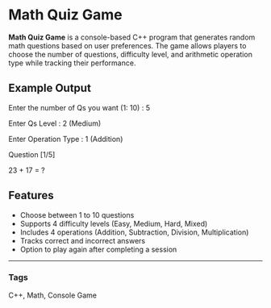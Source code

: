 # Math Quiz Game   

**Math Quiz Game** is a console-based C++ program that generates random math questions based on user preferences. The game allows players to choose the number of questions, difficulty level, and arithmetic operation type while tracking their performance.  

##  Example Output  
Enter the number of Qs you want (1: 10) : 5

Enter Qs Level : 2 (Medium)

Enter Operation Type : 1 (Addition)

Question [1/5]

23 + 17 = ?


##  Features  
-  Choose between 1 to 10 questions  
-  Supports 4 difficulty levels (Easy, Medium, Hard, Mixed)  
-  Includes 4 operations (Addition, Subtraction, Division, Multiplication)  
-  Tracks correct and incorrect answers  
-  Option to play again after completing a session  
 
---
###  Tags  
C++, Math, Console Game
